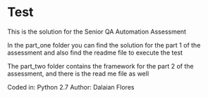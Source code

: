 # Test
 
This is the solution for the Senior QA Automation Assessment

In the part_one folder you can find the solution for the part 1 of the assessment
and also find the readme file to execute the test

The part_two folder contains the framework for the part 2 of the assessment, and there is the read me file as well 

Coded in: Python 2.7
Author: Dalaian Flores